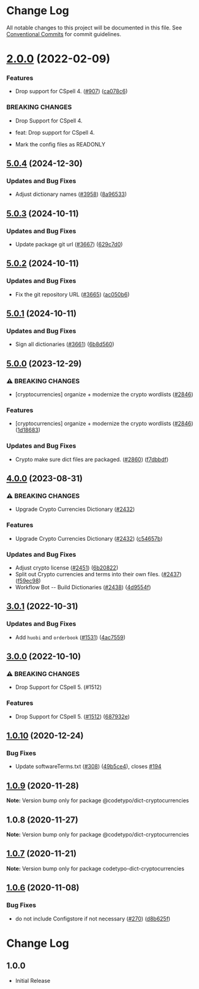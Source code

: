 # Change Log

All notable changes to this project will be documented in this file.
See [Conventional Commits](https://conventionalcommits.org) for commit guidelines.

# [2.0.0](https://github.com/khulnasoft/codetypo-dicts/compare/@codetypo/dict-cryptocurrencies@1.0.10...@codetypo/dict-cryptocurrencies@2.0.0) (2022-02-09)


### Features

* Drop support for CSpell 4. ([#907](https://github.com/khulnasoft/codetypo-dicts/issues/907)) ([ca078c6](https://github.com/khulnasoft/codetypo-dicts/commit/ca078c6a2e188cc3cf6276db1ba7e007f0f06f27))


### BREAKING CHANGES

* Drop Support for CSpell 4.

* feat: Drop support for CSpell 4.
* Mark the config files as READONLY





## [5.0.4](https://github.com/khulnasoft/codetypo-dicts/compare/@codetypo/dict-cryptocurrencies@5.0.3...@codetypo/dict-cryptocurrencies@5.0.4) (2024-12-30)


### Updates and Bug Fixes

* Adjust dictionary names ([#3958](https://github.com/khulnasoft/codetypo-dicts/issues/3958)) ([8a96533](https://github.com/khulnasoft/codetypo-dicts/commit/8a96533bec21280103740868b81559437c413501))

## [5.0.3](https://github.com/khulnasoft/codetypo-dicts/compare/@codetypo/dict-cryptocurrencies@5.0.2...@codetypo/dict-cryptocurrencies@5.0.3) (2024-10-11)


### Updates and Bug Fixes

* Update package git url ([#3667](https://github.com/khulnasoft/codetypo-dicts/issues/3667)) ([629c7d0](https://github.com/khulnasoft/codetypo-dicts/commit/629c7d0a5e1bacad1d3874b1f8372edc3494ef97))

## [5.0.2](https://github.com/khulnasoft/codetypo-dicts/compare/@codetypo/dict-cryptocurrencies@5.0.1...@codetypo/dict-cryptocurrencies@5.0.2) (2024-10-11)


### Updates and Bug Fixes

* Fix the git repository URL ([#3665](https://github.com/khulnasoft/codetypo-dicts/issues/3665)) ([ac050b6](https://github.com/khulnasoft/codetypo-dicts/commit/ac050b697d57820109995e92fac5ccc32ced1723))

## [5.0.1](https://github.com/khulnasoft/codetypo-dicts/compare/@codetypo/dict-cryptocurrencies@5.0.0...@codetypo/dict-cryptocurrencies@5.0.1) (2024-10-11)


### Updates and Bug Fixes

* Sign all dictionaries ([#3661](https://github.com/khulnasoft/codetypo-dicts/issues/3661)) ([6b8d560](https://github.com/khulnasoft/codetypo-dicts/commit/6b8d560cf51a593458ce42bca415859f872cfc97))

## [5.0.0](https://github.com/khulnasoft/codetypo-dicts/compare/@codetypo/dict-cryptocurrencies@4.0.0...@codetypo/dict-cryptocurrencies@5.0.0) (2023-12-29)


### ⚠ BREAKING CHANGES

* [cryptocurrencies] organize + modernize the crypto wordlists ([#2846](https://github.com/khulnasoft/codetypo-dicts/issues/2846))

### Features

* [cryptocurrencies] organize + modernize the crypto wordlists ([#2846](https://github.com/khulnasoft/codetypo-dicts/issues/2846)) ([1d18683](https://github.com/khulnasoft/codetypo-dicts/commit/1d186837e92a1d3eee2265c6980bda0d8e490b59))


### Updates and Bug Fixes

* Crypto make sure dict files are packaged. ([#2860](https://github.com/khulnasoft/codetypo-dicts/issues/2860)) ([f7dbbdf](https://github.com/khulnasoft/codetypo-dicts/commit/f7dbbdfd8c8d9f29b7b616b87461844d0a054c58))

## [4.0.0](https://github.com/khulnasoft/codetypo-dicts/compare/@codetypo/dict-cryptocurrencies@3.0.1...@codetypo/dict-cryptocurrencies@4.0.0) (2023-08-31)


### ⚠ BREAKING CHANGES

* Upgrade Crypto Currencies Dictionary ([#2432](https://github.com/khulnasoft/codetypo-dicts/issues/2432))

### Features

* Upgrade Crypto Currencies Dictionary ([#2432](https://github.com/khulnasoft/codetypo-dicts/issues/2432)) ([c54657b](https://github.com/khulnasoft/codetypo-dicts/commit/c54657b4a1d3568aba907d51972424165c6f8b9a))


### Updates and Bug Fixes

* Adjust crypto license ([#2451](https://github.com/khulnasoft/codetypo-dicts/issues/2451)) ([6b20822](https://github.com/khulnasoft/codetypo-dicts/commit/6b208226113b668ce8333a304c70042355a52d6c))
* Split out Crypto currencies and terms into their own files. ([#2437](https://github.com/khulnasoft/codetypo-dicts/issues/2437)) ([f59ec98](https://github.com/khulnasoft/codetypo-dicts/commit/f59ec98d355466ae587a50d9e2f209cfc5f7ff3f))
* Workflow Bot -- Build Dictionaries ([#2438](https://github.com/khulnasoft/codetypo-dicts/issues/2438)) ([4d9554f](https://github.com/khulnasoft/codetypo-dicts/commit/4d9554f122407c2655d055a7b4ca4f8763e7cf32))

## [3.0.1](https://github.com/khulnasoft/codetypo-dicts/compare/@codetypo/dict-cryptocurrencies@3.0.0...@codetypo/dict-cryptocurrencies@3.0.1) (2022-10-31)


### Updates and Bug Fixes

* Add `huobi` and `orderbook` ([#1531](https://github.com/khulnasoft/codetypo-dicts/issues/1531)) ([4ac7559](https://github.com/khulnasoft/codetypo-dicts/commit/4ac7559edcff4418b1881acf9d39ae729fa29c7b))

## [3.0.0](https://github.com/khulnasoft/codetypo-dicts/compare/@codetypo/dict-cryptocurrencies@2.0.0...@codetypo/dict-cryptocurrencies@3.0.0) (2022-10-10)


### ⚠ BREAKING CHANGES

* Drop Support for CSpell 5. (#1512)

### Features

* Drop Support for CSpell 5. ([#1512](https://github.com/khulnasoft/codetypo-dicts/issues/1512)) ([687932e](https://github.com/khulnasoft/codetypo-dicts/commit/687932e187e4bce87d7904e3a2e53dd6de6ac372))

## [1.0.10](https://github.com/khulnasoft/codetypo-dicts/compare/@codetypo/dict-cryptocurrencies@1.0.9...@codetypo/dict-cryptocurrencies@1.0.10) (2020-12-24)


### Bug Fixes

* Update softwareTerms.txt ([#308](https://github.com/khulnasoft/codetypo-dicts/issues/308)) ([49b5ce4](https://github.com/khulnasoft/codetypo-dicts/commit/49b5ce4a2436f3c99969d6425128d55f84c8a7fc)), closes [#194](https://github.com/khulnasoft/codetypo-dicts/issues/194)





## [1.0.9](https://github.com/khulnasoft/codetypo-dicts/compare/@codetypo/dict-cryptocurrencies@1.0.8...@codetypo/dict-cryptocurrencies@1.0.9) (2020-11-28)

**Note:** Version bump only for package @codetypo/dict-cryptocurrencies





## 1.0.8 (2020-11-27)

**Note:** Version bump only for package @codetypo/dict-cryptocurrencies





## [1.0.7](https://github.com/khulnasoft/codetypo-dicts/compare/codetypo-dict-cryptocurrencies@1.0.6...codetypo-dict-cryptocurrencies@1.0.7) (2020-11-21)

**Note:** Version bump only for package codetypo-dict-cryptocurrencies

## [1.0.6](https://github.com/khulnasoft/codetypo-dicts/compare/codetypo-dict-cryptocurrencies@1.0.5...codetypo-dict-cryptocurrencies@1.0.6) (2020-11-08)

### Bug Fixes

- do not include Configstore if not necessary ([#270](https://github.com/khulnasoft/codetypo-dicts/issues/270)) ([d8b625f](https://github.com/khulnasoft/codetypo-dicts/commit/d8b625f2f42d5cc6c4a9390216ac1e5037886e44))

# Change Log

## 1.0.0

- Initial Release
